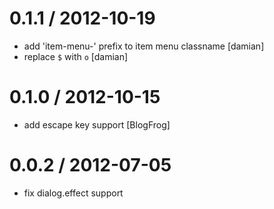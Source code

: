 
0.1.1 / 2012-10-19 
==================

  * add 'item-menu-' prefix to item menu classname [damian]
  * replace `$` with `o` [damian]

0.1.0 / 2012-10-15 
==================

  * add escape key support [BlogFrog]

0.0.2 / 2012-07-05 
==================

  * fix dialog.effect support
